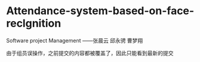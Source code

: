 # Attendance-system-based-on-face-reclgnition
Software project Management ——张晨云  邱永骋  曹梦翔



由于组员误操作，之前提交的内容都被覆盖了，因此只能看到最新的提交
